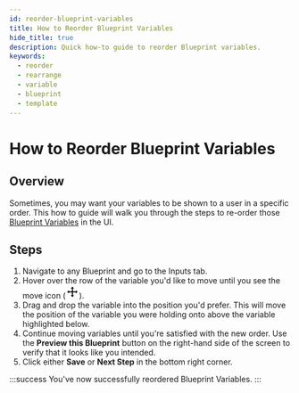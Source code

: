 ```yaml
---
id: reorder-blueprint-variables
title: How to Reorder Blueprint Variables
hide_title: true
description: Quick how-to guide to reorder Blueprint variables.
keywords:
  - reorder
  - rearrange
  - variable
  - blueprint
  - template
---
```


# How to Reorder Blueprint Variables

## Overview

Sometimes, you may want your variables to be shown to a user in a specific order. This how to guide will walk you through the steps to re-order those [Blueprint Variables](../../reference/inputs/blueprint-variables.md) in the UI.

## Steps

1. Navigate to any Blueprint and go to the Inputs tab.
2. Hover over the row of the variable you'd like to move until you see the move icon (![Move Icon](../../.gitbook/assets/move-icon.png)).
3. Drag and drop the variable into the position you'd prefer. This will move the position of the variable you were holding onto above the variable highlighted below. 
4. Continue moving variables until you're satisfied with the new order. Use the **Preview this Blueprint** button on the right-hand side of the screen to verify that it looks like you intended.
5. Click either **Save** or **Next Step** in the bottom right corner.

:::success
You've now successfully reordered Blueprint Variables.
:::